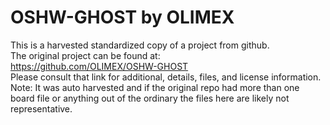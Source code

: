 
# OSHW-GHOST by OLIMEX  
This is a harvested standardized copy of a project from github.  
The original project can be found at:  
https://github.com/OLIMEX/OSHW-GHOST  
Please consult that link for additional, details, files, and license information.  
Note: It was auto harvested and if the original repo had more than one board file or anything out of the ordinary the files here are likely not representative.  
    